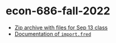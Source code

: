 # econ-686-fall-2022

- [Zip archive with files for Sep 13 class](sep13data.zip)
- [Documentation of `import.fred`](import.fred.md)